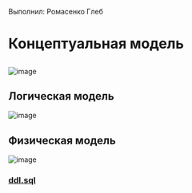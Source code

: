 Выполнил: Ромасенко Глеб
##
# Концептуальная модель
##
![image](https://github.com/user-attachments/assets/66b2c187-b508-4d1c-a371-ebaa5898dc63)


## Логическая модель
![image](https://github.com/user-attachments/assets/a7ffd53d-4ea6-4504-bfd3-344ae38c45cf)

## Физическая модель
![image](https://github.com/user-attachments/assets/04ae9a6c-b3ad-47e0-90ee-5c743cb41f16)

### [ddl.sql](ddl.sql)

